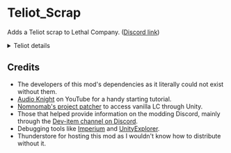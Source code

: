 
# Teliot_Scrap
Adds a Teliot scrap to Lethal Company. ([Discord link](https://discord.com/channels/1168655651455639582/1245084720614604873))


<details>
<summary>Teliot details</summary>

> Weight: 1 <br>
> Max value: 16 <br>
> Min value: 7 <br>
![Teliot](https://imgur.com/RTggz6y.png)

</details>


## Credits

- The developers of this mod's dependencies as it literally could not exist without them.
- [Audio Knight](https://www.youtube.com/@knightofaudio) on YouTube for a handy starting tutorial.
- [Nomnomab's project patcher](https://github.com/nomnomab/lc-project-patcher) to access vanilla LC through Unity.
- Those that helped provide information on the modding Discord, mainly through the [Dev-item channel on Discord](https://discord.com/channels/1168655651455639582/1193461151636398080).
- Debugging tools like [Imperium](https://thunderstore.io/c/lethal-company/p/giosuel/Imperium/) and [UnityExplorer](https://thunderstore.io/c/lethal-company/p/LethalCompanyModding/Yukieji_UnityExplorer/).
- Thunderstore for hosting this mod as I wouldn't know how to distribute without it.